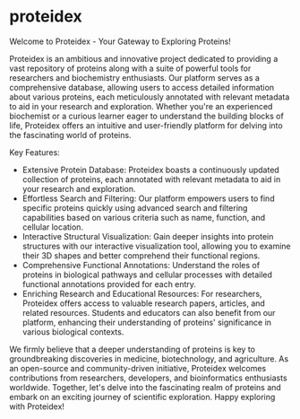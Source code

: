 # proteidex
Welcome to Proteidex - Your Gateway to Exploring Proteins!

Proteidex is an ambitious and innovative project dedicated to providing a vast repository of proteins along with a suite of powerful tools for researchers and biochemistry enthusiasts. Our platform serves as a comprehensive database, allowing users to access detailed information about various proteins, each meticulously annotated with relevant metadata to aid in your research and exploration. Whether you're an experienced biochemist or a curious learner eager to understand the building blocks of life, Proteidex offers an intuitive and user-friendly platform for delving into the fascinating world of proteins.

Key Features:

- Extensive Protein Database: Proteidex boasts a continuously updated collection of proteins, each annotated with relevant metadata to aid in your research and exploration.
- Effortless Search and Filtering: Our platform empowers users to find specific proteins quickly using advanced search and filtering capabilities based on various criteria such as name, function, and cellular location.
- Interactive Structural Visualization: Gain deeper insights into protein structures with our interactive visualization tool, allowing you to examine their 3D shapes and better comprehend their functional regions.
- Comprehensive Functional Annotations: Understand the roles of proteins in biological pathways and cellular processes with detailed functional annotations provided for each entry.
- Enriching Research and Educational Resources: For researchers, Proteidex offers access to valuable research papers, articles, and related resources. Students and educators can also benefit from our platform, enhancing their understanding of proteins' significance in various biological contexts.

We firmly believe that a deeper understanding of proteins is key to groundbreaking discoveries in medicine, biotechnology, and agriculture. As an open-source and community-driven initiative, Proteidex welcomes contributions from researchers, developers, and bioinformatics enthusiasts worldwide. Together, let's delve into the fascinating realm of proteins and embark on an exciting journey of scientific exploration. Happy exploring with Proteidex!
